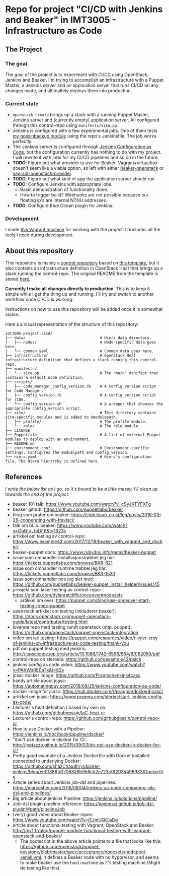 # Repo for project "CI/CD with Jenkins and Beaker" in IMT3005 - Infrastructure as Code

## The Project

### The goal

The goal of the project is to experiment with CI/CD using OpenStack, Jenkins and Beaker. I'm trying to accomplish an infrastructure with a Puppet Master, a Jenkins server and an application server that runs CI/CD on any changes made, and ultimaltely deploys them into production.  

### Current state

* `openstack create` brings up a stack with a running Puppet Master, Jenkins server and (currently empty) application server. All configured through this control-repo using `manifests/site.pp`
* Jenkins is configured with a few experimental jobs. One of them tests [my gossinbackup module](https://github.com/tholok97/gossinbackup) using the repo's Jenkinsfile. The job works perfectly.
* The Jenkins server is configured through [Jenkins Configuration as Code](https://jenkins.io/projects/jcasc/), but the configuration currently has nothing to do with my project. I will rewrite it with jobs for my CI/CD pipelines and so on in the future.
* **TODO**: Figure out what provider to use for Beaker. Vagrant+virtualbox doesn't seem like a viable option, so left with either [beaker-openstack](https://github.com/puppetlabs/beaker-openstack) or [vagrant-openstack-provider](https://github.com/ggiamarchi/vagrant-openstack-provider).
* **TODO**: Figure out what kind of app the application server should run.
* **TODO**: Configure Jenkins with appropriate jobs.
  * Basic demonstration of functionality done.
  * How to trigger build? Webhooks are not possible because our floating ip's are internal NTNU addresses.
* **TODO**: Configure Blue Ocean plugin for Jenkins.

### Development

I made [this Vagrant machine](https://github.com/tholok97/imt3005-vagrant-vm) for working with the project. It includes all the tools I need during development.

## About this repository

This repository is mainly a [control repository](https://puppet.com/docs/pe/latest/code_management/control_repo.html) based on [this template](https://github.com/puppetlabs/control-repo), but it also contains an infrastructure definition in OpenStack Heat that brings up a stack running the control-repo. The original README from the template is stored [here](./README_original.md).

**Currently I make all changes directly to production**. This is to keep it simple while I get the thing up and running. I'll try and switch to another workflow once CI/CD is working.

Instructions on how to use this repository will be added once it is somewhat stable.

Here's a visual representation of the structure of this repository:

```
imt3005-project-cicd/
├── data/                                 # Hiera data directory.
│   ├── nodes/                            # Node-specific data goes here.
│   └── common.yaml                       # Common data goes here.
├── infrastructure/                       # OpenStack Heat infrastructure definition that defines a stack running this control-repo.
├── manifests/
│   └── site.pp                           # The "main" manifest that contains a default node definition.
├── scripts/
│   ├── code_manager_config_version.rb    # A config_version script for Code Manager.
│   ├── config_version.rb                 # A config_version script for r10k.
│   └── config_version.sh                 # A wrapper that chooses the appropriate config_version script.
├── site/                                 # This directory contains site-specific modules and is added to $modulepath.
│   ├── profile/                          # The profile module.
│   └── role/                             # The role module.
├── LICENSE
├── Puppetfile                            # A list of external Puppet modules to deploy with an environment.
├── README.md
├── environment.conf                      # Environment-specific settings. Configures the moduelpath and config_version.
└── hiera.yaml                            # Hiera's configuration file. The Hiera hierarchy is defined here.
```

## References

*I write the below list as I go, so it's bound to be a little messy. I'll clean up towards the end of the project.*

* beaker 101 talk: <https://www.youtube.com/watch?v=cSyJXTYFXFg>
* beaker github: <https://github.com/puppetlabs/beaker>
* blog som prater om beaker: <https://club.black.co.at/log/posts/2016-03-28-cooperating-with-travisci/>
* talk om bl. a. beaker: <https://www.youtube.com/watch?v=GgNrxLfoDF8&t=1623s>
* artikkel om testing av control-repo: <https://www.example42.com/2017/12/18/beaker_with_vagrant_and_docker/>
* beaker-puppet docs: <https://www.rubydoc.info/gems/beaker-puppet>
* issue som omhandler installasjonstrøbbel jeg har: <https://tickets.puppetlabs.com/browse/BKR-821>
* issue som omhandler runtime trøbbel jeg har: <https://tickets.puppetlabs.com/browse/BKR-1530>
* issue som omhandler noe jeg slet med: <https://github.com/puppetlabs/beaker-puppet_install_helper/issues/45>
* prosjekt som løser testing av control-repo: <https://github.com/dylanratcliffe/onceover#nodesets>
  * artikkel om over: <https://puppet.com/blog/use-onceover-start-testing-rspec-puppet>
* openstack artikkel om testing (inkluderer beaker): <https://docs.openstack.org/puppet-openstack-guide/latest/contributor/testing.html>
* lovende repo med testing rundt openstack (mtp. puppet): <https://github.com/openstack/puppet-openstack-integration>
* video om iac testing: <https://puppet.com/resources/video/r-tyler-croy-of-jenkins-on-infrastructure-as-code-testing/thank-you>
* pdf om puppet testing med jenkins: <http://iopscience.iop.org/article/10.1088/1742-6596/664/6/062059/pdf>
* control-repo on steroids: <https://github.com/example42/psick>
* jenkins config as code video: <https://www.youtube.com/watch?v=PAKWqRE0aTk&t=82s>
* jcasc docker image: <https://github.com/Praqma/jenkins4casc>
* handy article about jcasc: <https://automatingguy.com/2018/09/25/jenkins-configuration-as-code/>
* docker image for jcasc: <https://hub.docker.com/r/praqma/docker4jcasc/>
* artikkel om jcasc: <https://www.praqma.com/stories/start-jenkins-config-as-code/>
* Lecturer's heat definition I based my own on: <https://github.com/githubgossin/IaC-heat-cr>
* Lecturer's control-repo: <https://github.com/githubgossin/control-repo-cr>
* How to use Docker with a Pipeline: <https://jenkins.io/doc/book/pipeline/docker/>
* "don't use docker-in-docker for CI: <http://jpetazzo.github.io/2015/09/03/do-not-use-docker-in-docker-for-ci/>
* Pretty good example of a Jenkins Dockerfile with Docker installed connected to underlying Docker: <https://github.com/shazChaudhry/docker-jenkins/blob/ee0f386fd1706829b956cb2e723c0f2935496933/Dockerfile>
* Article series about Jenkins job-dsl and pipelines: <https://marcesher.com/2016/08/04/jenkins-as-code-comparing-job-dsl-and-pipelines/>
* Big article about jenkins Pipeline: <https://jenkins.io/solutions/pipeline/>
* Job-dsl plugin pipeline reference: <https://jenkinsci.github.io/job-dsl-plugin/#path/pipelineJob>
* (very) good video about Beaker-rspec: <https://www.youtube.com/watch?v=jEJmUQOlaDg>
* article about functional testing with Vagrant, OpenStack and Beaker: <http://my1.fr/blog/puppet-module-functional-testing-with-vagrant-openstack-and-beaker/>
  * The bootscript in the above article points to a file that looks like this: <https://github.com/openstack/puppet-keystone/blob/master/spec/acceptance/nodesets/nodepool-xenial.yml>. It defines a Beaker node with no hyporvisor, and seems to make beaker use the host machine as it's testing machine (Might do testing like this).
